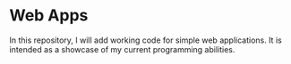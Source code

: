 # Web Apps
In this repository, I will add working code for simple web applications.
It is intended as a showcase of my current programming abilities.
